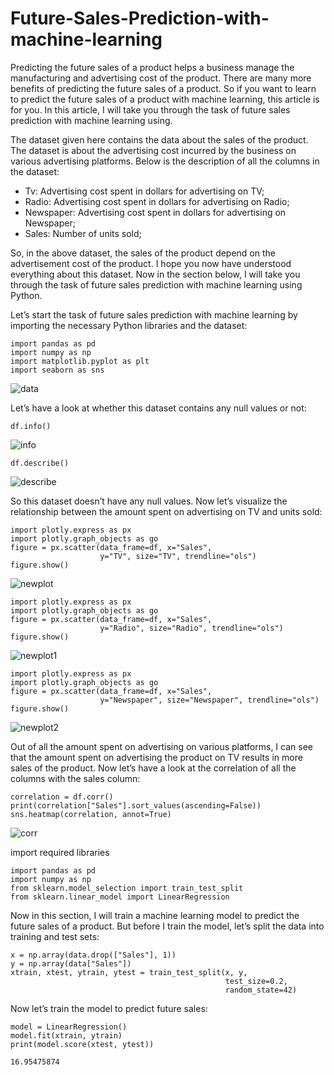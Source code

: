 # Future-Sales-Prediction-with-machine-learning

Predicting the future sales of a product helps a business manage the manufacturing and advertising cost of the product. There are many more benefits of predicting the future sales of a product. So if you want to learn to predict the future sales of a product with machine learning, this article is for you. In this article, I will take you through the task of future sales prediction with machine learning using.

The dataset given here contains the data about the sales of the product. The dataset is about the advertising cost incurred by the business on various advertising platforms. Below is the description of all the columns in the dataset:

* Tv: Advertising cost spent in dollars for advertising on TV;
* Radio: Advertising cost spent in dollars for advertising on Radio;
* Newspaper: Advertising cost spent in dollars for advertising on Newspaper;
* Sales: Number of units sold;

So, in the above dataset, the sales of the product depend on the advertisement cost of the product. I hope you now have understood everything about this dataset. Now in the section below, I will take you through the task of future sales prediction with machine learning using Python.

Let’s start the task of future sales prediction with machine learning by importing the necessary Python libraries and the dataset:

```
import pandas as pd
import numpy as np
import matplotlib.pyplot as plt
import seaborn as sns
```
![data](https://user-images.githubusercontent.com/85225054/233142259-795d9d36-275e-4606-9e99-a9eed81f6b8d.png)

Let’s have a look at whether this dataset contains any null values or not:
```
df.info()
```
![info](https://user-images.githubusercontent.com/85225054/233142747-e92d7800-7817-446f-8f82-fc720d922094.png)

```
df.describe()
```
![describe](https://user-images.githubusercontent.com/85225054/233142890-da19ca73-26bd-4807-847e-ca27f22d3885.png)

So this dataset doesn’t have any null values. Now let’s visualize the relationship between the amount spent on advertising on TV and units sold:
```
import plotly.express as px
import plotly.graph_objects as go
figure = px.scatter(data_frame=df, x="Sales",
                    y="TV", size="TV", trendline="ols")
figure.show()
```
![newplot](https://user-images.githubusercontent.com/85225054/233143564-fadd3029-1d4d-4719-b19c-2da6769df427.png)

```
import plotly.express as px
import plotly.graph_objects as go
figure = px.scatter(data_frame=df, x="Sales",
                    y="Radio", size="Radio", trendline="ols")
figure.show()
```

![newplot1](https://user-images.githubusercontent.com/85225054/233143662-166439a8-986f-4aae-904c-a820fa6cf617.png)


```
import plotly.express as px
import plotly.graph_objects as go
figure = px.scatter(data_frame=df, x="Sales",
                    y="Newspaper", size="Newspaper", trendline="ols")
figure.show()
```

![newplot2](https://user-images.githubusercontent.com/85225054/233143732-e77b46cc-af0d-4538-9ae1-277b1dce4864.png)

Out of all the amount spent on advertising on various platforms, I can see that the amount spent on advertising the product on TV results in more sales of the product. Now let’s have a look at the correlation of all the columns with the sales column:

```
correlation = df.corr()
print(correlation["Sales"].sort_values(ascending=False))
sns.heatmap(correlation, annot=True)

```

![corr](https://user-images.githubusercontent.com/85225054/233144172-1ffcacf2-fc47-40a6-9a8f-409656db75fa.png)

import required libraries

```
import pandas as pd
import numpy as np
from sklearn.model_selection import train_test_split
from sklearn.linear_model import LinearRegression
```
Now in this section, I will train a machine learning model to predict the future sales of a product. But before I train the model, let’s split the data into training and test sets:
```
x = np.array(data.drop(["Sales"], 1))
y = np.array(data["Sales"])
xtrain, xtest, ytrain, ytest = train_test_split(x, y, 
                                                test_size=0.2, 
                                                random_state=42)
```
Now let’s train the model to predict future sales:

```
model = LinearRegression()
model.fit(xtrain, ytrain)
print(model.score(xtest, ytest))

```
```
16.95475874
```
